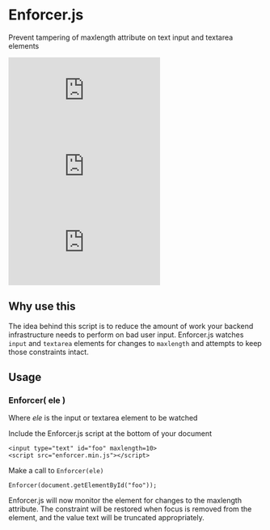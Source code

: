 # Enforcer.js
Prevent tampering of maxlength attribute on text input and textarea elements

![GitHub release (latest by date)](https://img.shields.io/github/v/release/robpop/Enforcer.js)
![GitHub file size in bytes](https://img.shields.io/github/size/robpop/Enforcer.js/enforcer.min.js)
![GitHub](https://img.shields.io/github/license/robpop/Enforcer.js)

## Why use this
The idea behind this script is to reduce the amount of work your backend infrastructure needs to perform on bad user input. Enforcer.js watches ```input``` and ```textarea``` elements for changes to ```maxlength``` and attempts to keep those constraints intact.

## Usage
### Enforcer( ele )
Where *ele* is the input or textarea element to be watched


Include the Enforcer.js script at the bottom of your document
```
<input type="text" id="foo" maxlength=10>
<script src="enforcer.min.js"></script>
```
Make a call to ```Enforcer(ele)```
```
Enforcer(document.getElementById("foo"));
```
Enforcer.js will now monitor the element for changes to the maxlength attribute. The constraint will be restored when focus is removed from the element, and the value text will be truncated appropriately.
